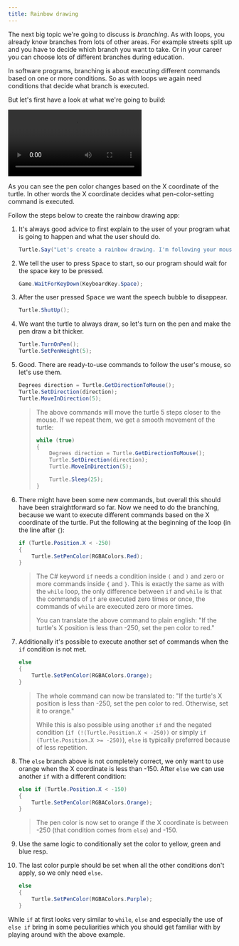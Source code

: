 ```yaml
---
title: Rainbow drawing
---
```


The next big topic we're going to discuss is *branching*.
As with loops, you already know branches from lots of other areas.
For example streets split up and you have to decide which branch you want to take.
Or in your career you can choose lots of different branches during education.

In software programs, branching is about executing different commands based on one or more conditions.
So as with loops we again need conditions that decide what branch is executed.

But let's first have a look at what we're going to build:

<video controls>
  <source src="rainbow-drawing.mp4" type="video/mp4">
Your browser does not support the video tag.
</video>

As you can see the pen color changes based on the X coordinate of the turtle.
In other words the X coordinate decides what pen-color-setting command is executed.

Follow the steps below to create the rainbow drawing app:

1. It's always good advice to first explain to the user of your program what is going to happen and what the user should do.

    ```csharp
    Turtle.Say("Let's create a rainbow drawing. I'm following your mouse.\nPress <Space> to start.");
    ```

1. We tell the user to press <kbd>Space</kbd> to start, so our program should wait for the space key to be pressed.

    ```csharp
    Game.WaitForKeyDown(KeyboardKey.Space);
    ```

1. After the user pressed <kbd>Space</kbd> we want the speech bubble to disappear.

    ```csharp
    Turtle.ShutUp();
    ```

1. We want the turtle to always draw, so let's turn on the pen and make the pen draw a bit thicker.

    ```csharp
    Turtle.TurnOnPen();
    Turtle.SetPenWeight(5);
    ```

1. Good. There are ready-to-use commands to follow the user's mouse, so let's use them.

    ```csharp
    Degrees direction = Turtle.GetDirectionToMouse();
    Turtle.SetDirection(direction);
    Turtle.MoveInDirection(5);
    ```

    > The above commands will move the turtle 5 steps closer to the mouse. If we repeat them, we get a smooth movement of the turtle:
    >
    > ```csharp
    > while (true)
    > {
    >     Degrees direction = Turtle.GetDirectionToMouse();
    >     Turtle.SetDirection(direction);
    >     Turtle.MoveInDirection(5);
    >
    >     Turtle.Sleep(25);
    > }
    > ```

1. There might have been some new commands, but overall this should have been straightforward so far. Now we need to do the branching, because we want to execute different commands based on the X coordinate of the turtle. Put the following at the beginning of the loop (in the line after `{`):

    ```csharp
    if (Turtle.Position.X < -250)
    {
        Turtle.SetPenColor(RGBAColors.Red);
    }
    ```

    > The C# keyword `if` needs a condition inside `(` and `)` and zero or more commands inside `{` and `}`. This is exactly the same as with the `while` loop, the only difference between `if` and `while` is that the commands of `if` are executed zero times or once, the commands of `while` are executed zero or more times.
    >
    > You can translate the above command to plain english: "If the turtle's X position is less than -250, set the pen color to red."

1. Additionally it's possible to execute another set of commands when the `if` condition is not met.

    ```csharp
    else
    {
        Turtle.SetPenColor(RGBAColors.Orange);
    }
    ```

    > The whole command can now be translated to: "If the turtle's X position is less than -250, set the pen color to red. Otherwise, set it to orange."
    >
    > While this is also possible using another `if` and the negated condition (`if (!(Turtle.Position.X < -250))` or simply `if (Turtle.Position.X >= -250)`), `else` is typically preferred because of less repetition.

1. The `else` branch above is not completely correct, we only want to use orange when the X coordinate is less than -150. After `else` we can use another `if` with a different condition:

    ```csharp
    else if (Turtle.Position.X < -150)
    {
        Turtle.SetPenColor(RGBAColors.Orange);
    }
    ```

    > The pen color is now set to orange if the X coordinate is between -250 (that condition comes from `else`) and -150.

1. Use the same logic to conditionally set the color to yellow, green and blue resp.
1. The last color purple should be set when all the other conditions don't apply, so we only need `else`.

    ```csharp
    else
    {
        Turtle.SetPenColor(RGBAColors.Purple);
    }
    ```

While `if` at first looks very similar to `while`, `else` and especially the use of `else if` bring in some peculiarities which you should get familiar with by playing around with the above example.
